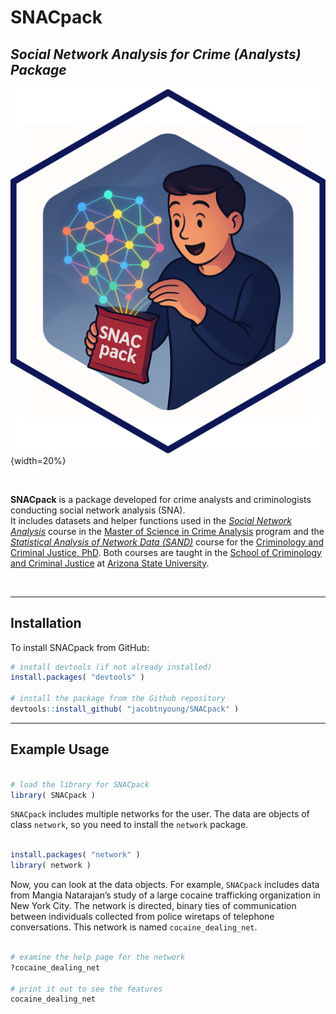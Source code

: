 # SNACpack

## *Social Network Analysis for Crime (Analysts) Package*

![](hex_sticker/SNACpack_sticker.png){width=20%}

<br>

**SNACpack** is a package developed for crime analysts and criminologists conducting social network analysis (SNA).  
It includes datasets and helper functions used in the [*Social Network Analysis*]() course in the [Master of Science in Crime Analysis](https://ccj.asu.edu/degree-programs/ms-crime-analysis) 
program and the [*Statistical Analysis of Network Data (SAND)*](https://jacobtnyoung.github.io/SAND/) 
course for the [Criminology and Criminal Justice, PhD](https://ccj.asu.edu/content/criminology-and-criminal-justice-phd). Both
courses are taught in the [School of Criminology and Criminal Justice](https://ccj.asu.edu) at [Arizona State University](https://www.asu.edu).

<br>

---

## Installation  

To install SNACpack from GitHub:

```r
# install devtools (if not already installed)
install.packages( "devtools" )  

# install the package from the Github repository
devtools::install_github( "jacobtnyoung/SNACpack" )
```

---

## Example Usage  

```r

# load the library for SNACpack
library( SNACpack )

```

`SNACpack` includes multiple networks for the user. The data are objects of class `network`, so you need to install the `network` package.

```r

install.packages( "network" )
library( network )

```

Now, you can look at the data objects. For example, `SNACpack` includes data from Mangia Natarajan’s study of a large cocaine trafficking organization in New York City. The network is directed, binary ties of communication between individuals collected from police wiretaps of telephone conversations. This network is named `cocaine_dealing_net`.

```r

# examine the help page for the network
?cocaine_dealing_net

# print it out to see the features
cocaine_dealing_net

```

